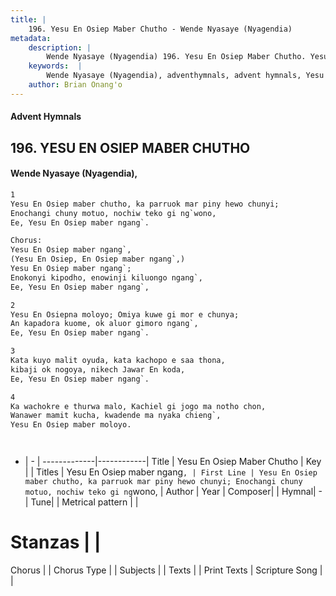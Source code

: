 ```yaml
---
title: |
    196. Yesu En Osiep Maber Chutho - Wende Nyasaye (Nyagendia)
metadata:
    description: |
        Wende Nyasaye (Nyagendia) 196. Yesu En Osiep Maber Chutho. Yesu En Osiep maber chutho, ka parruok mar piny hewo chunyi; Enochangi chuny motuo, nochiw teko gi ng`wono, Ee, Yesu En Osiep maber ngang`.  Chorus: Yesu En Osiep maber ngang`, (Yesu En Osiep, En Osiep maber ngang`,) Yesu En Osiep maber ngang`; Enokonyi kipodho, enowinji kiluongo ngang`, Ee, Yesu En Osiep maber ngang`,  
    keywords:  |
        Wende Nyasaye (Nyagendia), adventhymnals, advent hymnals, Yesu En Osiep Maber Chutho, Yesu En Osiep maber chutho, ka parruok mar piny hewo chunyi; Enochangi chuny motuo, nochiw teko gi ng`wono,. Yesu En Osiep maber ngang`,
    author: Brian Onang'o
---
```


#### Advent Hymnals
## 196. YESU EN OSIEP MABER CHUTHO
####  Wende Nyasaye (Nyagendia),

```txt
1
Yesu En Osiep maber chutho, ka parruok mar piny hewo chunyi;
Enochangi chuny motuo, nochiw teko gi ng`wono,
Ee, Yesu En Osiep maber ngang`.

Chorus:
Yesu En Osiep maber ngang`,
(Yesu En Osiep, En Osiep maber ngang`,)
Yesu En Osiep maber ngang`;
Enokonyi kipodho, enowinji kiluongo ngang`,
Ee, Yesu En Osiep maber ngang`,

2
Yesu En Osiepna moloyo; Omiya kuwe gi mor e chunya;
An kapadora kuome, ok aluor gimoro ngang`,
Ee, Yesu En Osiep maber ngang`.

3
Kata kuyo malit oyuda, kata kachopo e saa thona,
kibaji ok nogoya, nikech Jawar En koda,
Ee, Yesu En Osiep maber ngang`.

4
Ka wachokre e thurwa malo, Kachiel gi jogo ma notho chon,
Wanawer mamit kucha, kwadende ma nyaka chieng`,
Yesu En Osiep maber moloyo.




```

- |   -  |
-------------|------------|
Title | Yesu En Osiep Maber Chutho |
Key |  |
Titles | Yesu En Osiep maber ngang`, |
First Line | Yesu En Osiep maber chutho, ka parruok mar piny hewo chunyi; Enochangi chuny motuo, nochiw teko gi ng`wono, |
Author | 
Year | 
Composer| |
Hymnal|  - |
Tune|  |
Metrical pattern | |
# Stanzas |  |
Chorus |  |
Chorus Type |  |
Subjects | |
Texts |  |
Print Texts | 
Scripture Song |  |
    

